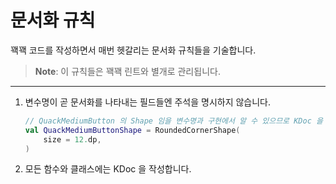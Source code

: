 # 문서화 규칙

꽥꽥 코드를 작성하면서 매번 헷갈리는 문서화 규칙들을 기술합니다.

> **Note**: 이 규칙들은 꽥꽥 린트와 별개로 관리됩니다.

---

1. 변수명이 곧 문서화를 나타내는 필드들엔 주석을 명시하지 않습니다.

   ```kotlin
   // QuackMediumButton 의 Shape 임을 변수명과 구현에서 알 수 있으므로 KDoc 을 명시하지 않음
   val QuackMediumButtonShape = RoundedCornerShape(
       size = 12.dp,
   )
   ```
   
2. 모든 함수와 클래스에는 KDoc 을 작성합니다.

